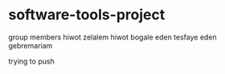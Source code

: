# software-tools-project

group members
hiwot zelalem
hiwot bogale
eden tesfaye
eden gebremariam

trying to push
